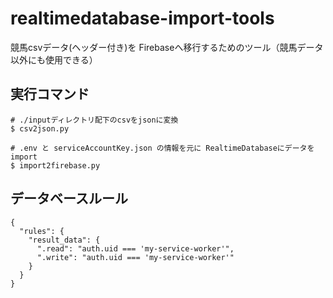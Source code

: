# realtimedatabase-import-tools

競馬csvデータ(ヘッダー付き)を Firebaseへ移行するためのツール（競馬データ以外にも使用できる）  

## 実行コマンド

```
# ./inputディレクトリ配下のcsvをjsonに変換
$ csv2json.py

# .env と serviceAccountKey.json の情報を元に RealtimeDatabaseにデータをimport
$ import2firebase.py
```

## データベースルール

```
{
  "rules": {
    "result_data": {
      ".read": "auth.uid === 'my-service-worker'",
      ".write": "auth.uid === 'my-service-worker'"
    }
  }
}
```